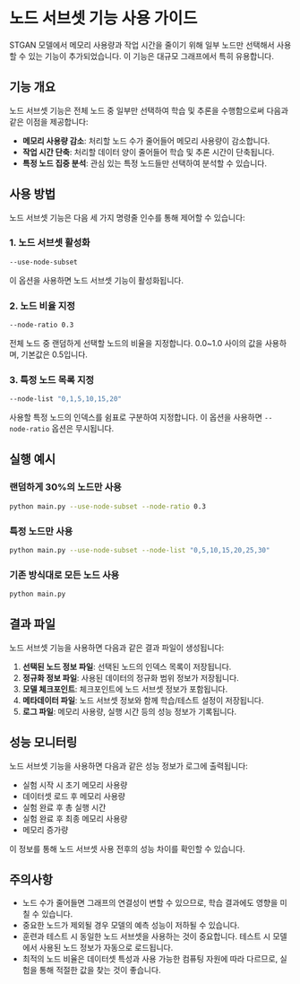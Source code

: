 # 노드 서브셋 기능 사용 가이드

STGAN 모델에서 메모리 사용량과 작업 시간을 줄이기 위해 일부 노드만 선택해서 사용할 수 있는 기능이 추가되었습니다. 이 기능은 대규모 그래프에서 특히 유용합니다.

## 기능 개요

노드 서브셋 기능은 전체 노드 중 일부만 선택하여 학습 및 추론을 수행함으로써 다음과 같은 이점을 제공합니다:

- **메모리 사용량 감소**: 처리할 노드 수가 줄어들어 메모리 사용량이 감소합니다.
- **작업 시간 단축**: 처리할 데이터 양이 줄어들어 학습 및 추론 시간이 단축됩니다.
- **특정 노드 집중 분석**: 관심 있는 특정 노드들만 선택하여 분석할 수 있습니다.

## 사용 방법

노드 서브셋 기능은 다음 세 가지 명령줄 인수를 통해 제어할 수 있습니다:

### 1. 노드 서브셋 활성화

```bash
--use-node-subset
```

이 옵션을 사용하면 노드 서브셋 기능이 활성화됩니다.

### 2. 노드 비율 지정

```bash
--node-ratio 0.3
```

전체 노드 중 랜덤하게 선택할 노드의 비율을 지정합니다. 0.0~1.0 사이의 값을 사용하며, 기본값은 0.5입니다.

### 3. 특정 노드 목록 지정

```bash
--node-list "0,1,5,10,15,20"
```

사용할 특정 노드의 인덱스를 쉼표로 구분하여 지정합니다. 이 옵션을 사용하면 `--node-ratio` 옵션은 무시됩니다.

## 실행 예시

### 랜덤하게 30%의 노드만 사용

```bash
python main.py --use-node-subset --node-ratio 0.3
```

### 특정 노드만 사용

```bash
python main.py --use-node-subset --node-list "0,5,10,15,20,25,30"
```

### 기존 방식대로 모든 노드 사용

```bash
python main.py
```

## 결과 파일

노드 서브셋 기능을 사용하면 다음과 같은 결과 파일이 생성됩니다:

1. **선택된 노드 정보 파일**: 선택된 노드의 인덱스 목록이 저장됩니다.
2. **정규화 정보 파일**: 사용된 데이터의 정규화 범위 정보가 저장됩니다.
3. **모델 체크포인트**: 체크포인트에 노드 서브셋 정보가 포함됩니다.
4. **메타데이터 파일**: 노드 서브셋 정보와 함께 학습/테스트 설정이 저장됩니다.
5. **로그 파일**: 메모리 사용량, 실행 시간 등의 성능 정보가 기록됩니다.

## 성능 모니터링

노드 서브셋 기능을 사용하면 다음과 같은 성능 정보가 로그에 출력됩니다:

- 실험 시작 시 초기 메모리 사용량
- 데이터셋 로드 후 메모리 사용량
- 실험 완료 후 총 실행 시간
- 실험 완료 후 최종 메모리 사용량
- 메모리 증가량

이 정보를 통해 노드 서브셋 사용 전후의 성능 차이를 확인할 수 있습니다.

## 주의사항

- 노드 수가 줄어들면 그래프의 연결성이 변할 수 있으므로, 학습 결과에도 영향을 미칠 수 있습니다.
- 중요한 노드가 제외될 경우 모델의 예측 성능이 저하될 수 있습니다.
- 훈련과 테스트 시 동일한 노드 서브셋을 사용하는 것이 중요합니다. 테스트 시 모델에서 사용된 노드 정보가 자동으로 로드됩니다.
- 최적의 노드 비율은 데이터셋 특성과 사용 가능한 컴퓨팅 자원에 따라 다르므로, 실험을 통해 적절한 값을 찾는 것이 좋습니다. 